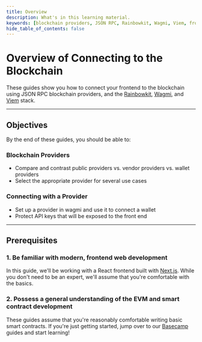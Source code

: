 ```yaml
---
title: Overview
description: What's in this learning material.
keywords: [blockchain providers, JSON RPC, Rainbowkit, Wagmi, Viem, frontend, smart contract development, EVM, Next.js, Base, Base network, Base node providers, Base providers]
hide_table_of_contents: false
---
```


# Overview of Connecting to the Blockchain

These guides show you how to connect your frontend to the blockchain using JSON RPC blockchain providers, and the [Rainbowkit], [Wagmi], and [Viem] stack.

---

## Objectives

By the end of these guides, you should be able to:

### Blockchain Providers

- Compare and contrast public providers vs. vendor providers vs. wallet providers
- Select the appropriate provider for several use cases

### Connecting with a Provider

- Set up a provider in wagmi and use it to connect a wallet
- Protect API keys that will be exposed to the front end

---

## Prerequisites

### 1. Be familiar with modern, frontend web development

In this guide, we'll be working with a React frontend built with [Next.js]. While you don't need to be an expert, we'll assume that you're comfortable with the basics.

### 2. Possess a general understanding of the EVM and smart contract development

These guides assume that you're reasonably comfortable writing basic smart contracts. If you're just getting started, jump over to our [Basecamp] guides and start learning!

[Basecamp]: https://base.org/camp
[Next.js]: https://nextjs.org/
[Rainbowkit]: https://rainbowkit.com/
[Wagmi]: https://wagmi.sh/
[Viem]: https://viem.sh/
